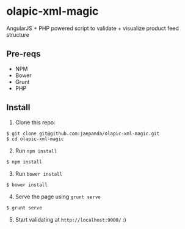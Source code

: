 olapic-xml-magic
================

AngularJS + PHP powered script to validate + visualize product feed structure

## Pre-reqs

- NPM
- Bower
- Grunt
- PHP

## Install

1. Clone this repo:

  ```sh
  $ git clone git@github.com:jaepanda/olapic-xml-magic.git
  $ cd olapic-xml-magic
  ```

2. Run `npm install`

  ```sh
  $ npm install
  ```

3. Run `bower install`
  
  ```sh
  $ bower install
  ```
  
4. Serve the page using `grunt serve`

  ```sh
  $ grunt serve
  ```
  
5. Start validating at `http://localhost:9000/` :)
